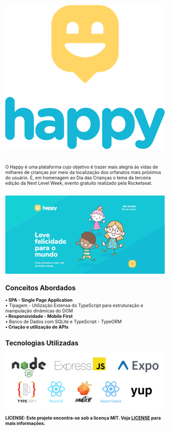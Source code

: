 <p align="center"><img src=".github/happy-logo.svg"></p>

<br>

O Happy é uma plataforma cujo objetivo é trazer mais alegria às vidas de milhares de crianças por meio da localização dos orfanatos mais próximos do usuário. É, em homenagem ao Dia das Crianças o tema da terceira edição da Next Level Week, evento gratuito realizado pela Rocketseat.<br><br>


<p align="center"><img src=".github/demo.gif"></p>

## Conceitos Abordados

<p><b>• SPA - Single Page Application</b><br>
• Tipagem - Utilização Extensa do TypeScript para estruturação e manipulação dinâmicas do DOM<br>
<b>• Responsividade - Mobile First</b><br>
• Banco de Dados com SQLite e TypeScript - TypeORM<br>
<b>• Criação e utilização de APIs</b></p>

## Tecnologias Utilizadas

<p align="center"><img style="max-height:300px" src=".github/used-tech.png"></p>

<b> LICENSE: Este projeto encontra-se sob a licença MIT. Veja [LICENSE](LICENSE) para mais informações.
